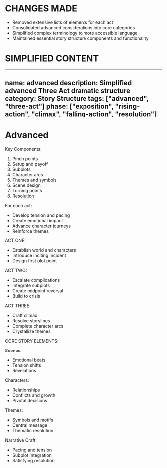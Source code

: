 # CHANGES MADE
- Removed extensive lists of elements for each act
- Consolidated advanced considerations into core categories
- Simplified complex terminology to more accessible language
- Maintained essential story structure components and functionality

# SIMPLIFIED CONTENT
---
name: advanced 
description: Simplified advanced Three Act dramatic structure
category: Story Structure 
tags: ["advanced", "three-act"]
phase: ["exposition", "rising-action", "climax", "falling-action", "resolution"]
---

# Advanced

Key Components:
1. Pinch points 
2. Setup and payoff
3. Subplots
4. Character arcs
5. Themes and symbols
6. Scene design
7. Turning points 
8. Resolution 

For each act:
* Develop tension and pacing
* Create emotional impact  
* Advance character journeys
* Reinforce themes

ACT ONE:
* Establish world and characters
* Introduce inciting incident
* Design first plot point

ACT TWO: 
* Escalate complications
* Integrate subplots
* Create midpoint reversal
* Build to crisis  

ACT THREE:
* Craft climax
* Resolve storylines
* Complete character arcs
* Crystallize themes

CORE STORY ELEMENTS:

Scenes:
* Emotional beats
* Tension shifts
* Revelations

Characters:
* Relationships
* Conflicts and growth
* Pivotal decisions

Themes:
* Symbols and motifs
* Central message
* Thematic resolution

Narrative Craft:
* Pacing and tension
* Subplot integration
* Satisfying resolution